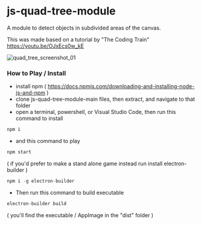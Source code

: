 # js-quad-tree-module
A module to detect objects in subdivided areas of the canvas.

This was made based on a tutorial by "The Coding Train"
https://youtu.be/OJxEcs0w_kE

![quad_tree_screenshot_01](https://user-images.githubusercontent.com/11281480/130709974-4c0f61de-e993-4a98-a676-adaed377eb33.png)

### How to Play / Install
* install npm ( https://docs.npmjs.com/downloading-and-installing-node-js-and-npm )
* clone js-quad-tree-module-main files, then extract, and navigate to that folder
* open a terminal, powershell, or Visual Studio Code, then run this command to install

```js
npm i
```
* and this command to play

```js
npm start
```

( if you'd prefer to make a stand alone game instead run install electron-builder )

```js
npm i -g electron-builder
```

* Then run this command to build executable

```js
electron-builder build
```

( you'll find the executable / AppImage in the "dist" folder )
